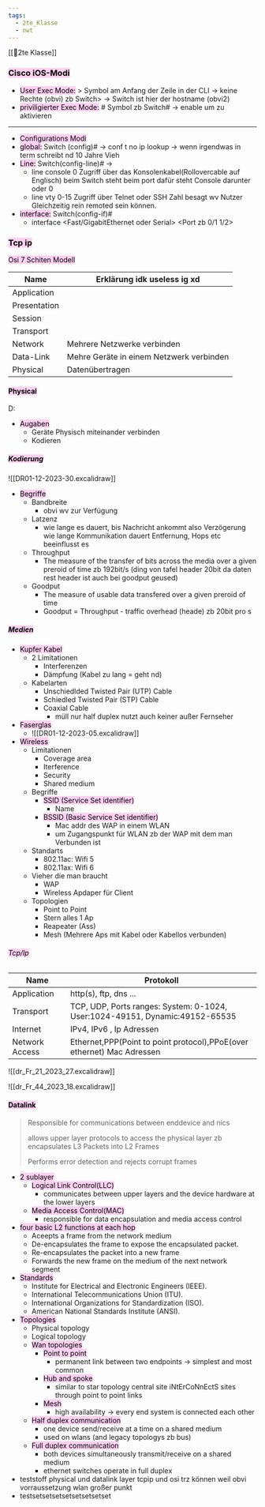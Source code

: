 ```yaml
---
tags:
  - 2te_Klasse
  - nwt
---
```

[[🥲2te Klasse]]

### <mark style="background: #FFB8EBA6;">Cisco iOS-Modi</mark>

- <mark style="background: #FFB8EBA6;">User Exec Mode:</mark> > Symbol am Anfang der Zeile in der CLI → keine Rechte (obvi) zb Switch> → Switch ist hier der hostname (obvi2)
- <mark style="background: #FFB8EBA6;">priviligierter Exec Mode:</mark> # Symbol zb Switch# → enable um zu aktivieren
- ----------- 
- <mark style="background: #FFB8EBA6;">Configurations Modi</mark>
- <mark style="background: #FFB8EBA6;">global:</mark> Switch (config)# → conf t no ip lookup → wenn irgendwas in term schreibt nd 10 Jahre Vieh
- <mark style="background: #FFB8EBA6;">Line:</mark> Switch(config-line)# →
	- line console 0 Zugriff über das Konsolenkabel(Rollovercable auf Englisch) beim Switch steht beim port dafür steht Console darunter oder 0
	- line vty 0-15 Zugriff über Telnet oder SSH Zahl besagt wv Nutzer Gleichzeitig rein remoted sein können.
- <mark style="background: #FFB8EBA6;">interface:</mark> Switch(config-if)#
	- interface <Fast/GigabitEthernet oder Serial> <Port zb 0/1 1/2>


### <mark style="background: #FFB8EBA6;">Tcp ip</mark>

<mark style="background: #FFB8EBA6;">Osi 7 Schiten Modell</mark>

| Name | Erklärung idk useless ig xd |
| ---- | --------- |
|    Application  |           |
| Presentation     |           |
| Session     |           |
|   Transport   |           |
|  Network    |          Mehrere Netzwerke verbinden |
|   Data-Link   |      Mehre Geräte in einem Netzwerk verbinden     |
|   Physical   |  Datenübertragen         |

#### <mark style="background: #FFB8EBA6;">Physical</mark>

D:

- <mark style="background: #FFB8EBA6;">Augaben</mark>
	- Geräte Physisch miteinander verbinden
	- Kodieren

##### <mark style="background: #FFB8EBA6;">Kodierung</mark>

![[DR01-12-2023-30.excalidraw]]
- <mark style="background: #FFB8EBA6;">Begriffe</mark>
	- Bandbreite
		- obvi wv zur Verfügung
	- Latzenz
		- wie lange es dauert, bis Nachricht ankommt also Verzögerung wie lange Kommunikation dauert Entfernung, Hops etc beeinflusst es
	- Throughput
		- The measure of the transfer of bits across the media over a given preroid of time zb 192bit/s (ding von tafel header 20bit da daten rest header ist auch bei goodput geused)
	- Goodput
		- The measure of usable data transfered over a given preroid of time 
		- Goodput = Throughput - traffic overhead (heade) zb 20bit pro s

##### <mark style="background: #FFB8EBA6;">Medien</mark>

- <mark style="background: #FFB8EBA6;">Kupfer Kabel</mark>
	- 2 Limitationen
		- Interferenzen
		- Dämpfung (Kabel zu lang = geht nd)
	- Kabelarten
		- Unschiedlded Twisted Pair (UTP) Cable
		- Schiedled Twisted Pair (STP) Cable
		- Coaxial Cable
			- müll nur half duplex nutzt auch keiner außer Fernseher
- <mark style="background: #FFB8EBA6;">Faserglas</mark>
	- ![[DR01-12-2023-05.excalidraw]]
- <mark style="background: #FFB8EBA6;">Wireless</mark>
	- Limitationen
		- Coverage area
		- Iterference
		- Security
		- Shared medium
	- Begriffe
		- <mark style="background: #FFB8EBA6;">SSID (Service Set identifier)</mark>
			- Name
		- <mark style="background: #FFB8EBA6;">BSSID (Basic Service Set identifier)</mark>
			- Mac addr des WAP in einem WLAN 
			- um Zugangspunkt für WLAN zb der WAP mit dem man Verbunden ist
	- Standarts
		- 802.11ac: Wifi 5
		- 802.11ax: Wifi 6
	- Vieher die man braucht
		- WAP
		- Wireless Apdaper für Client 
	- Topologien
		- Point to Point 
		- Stern alles 1 Ap
		- Reapeater (Ass)
		- Mesh (Mehrere Aps mit Kabel oder Kabellos verbunden)


###### <mark style="background: #FFB8EBA6;">Tcp/Ip</mark>

| Name        | Protokoll |
| ----------- | --------- |
| Application |          http(s), ftp, dns ... |
| Transport   |        TCP, UDP, Ports ranges: System: 0-1024, User:1024-49151, Dynamic:49152-65535    |
| Internet    |  IPv4, IPv6 , Ip Adressen        |
| Network Access            |    Ethernet,PPP(Point to point protocol),PPoE(over ethernet) Mac Adressen       |

![[dr_Fr_21_2023_27.excalidraw]]

![[dr_Fr_44_2023_18.excalidraw]]




#### <mark style="background: #FFB8EBA6;">Datalink</mark>

> Responsible for communications between enddevice and nics
> 
> allows upper layer protocols to access the physical layer zb encapsulates L3 Packets into L2 Frames
> 
> Performs error detection and rejects corrupt frames

- <mark style="background: #FFB8EBA6;">2 sublayer</mark>
	- <mark style="background: #FFB8EBA6;">Logical Link Control(LLC)</mark>
		- communicates between upper layers and the device hardware at the lower layers
	- <mark style="background: #FFB8EBA6;">Media Access Control(MAC)</mark>
		- responsible for data encapsulation and media access control
- <mark style="background: #FFB8EBA6;">four basic L2 functions at each hop</mark>
	- Aceepts a frame from the network medium
	- De-encapsulates the frame to expose the encapsulated packet.
	- Re-encapsulates the packet into a new frame
	- Forwards the new frame on the medium of the next network segment
- <mark style="background: #FFB8EBA6;">Standards</mark>
	- Institute for Electrical and Electronic Engineers (IEEE). 
	- International Telecommunications Union (ITU).
	- International Organizations for Standardization (ISO).
	- American National Standards Institute (ANSI).
- <mark style="background: #FFB8EBA6;">Topologies</mark>
	- Physical topology
	- Logical topology
	- <mark style="background: #FFB8EBA6;">Wan topologies</mark>
		- <mark style="background: #FFB8EBA6;">Point to point</mark>
			- permanent link between two endpoints → simplest and most common
		- <mark style="background: #FFB8EBA6;">Hub and spoke</mark>
			- similar to star topology central site iNtErCoNnEctS sites through point to point links
		- <mark style="background: #FFB8EBA6;">Mesh</mark>
			- high availability → every end system is connected each other
	- <mark style="background: #FFB8EBA6;">Half duplex communication</mark>
		- one device send/receive at a time on a shared medium
		- used on wlans (and legacy topologys zb bus)
	- <mark style="background: #FFB8EBA6;">Full duplex communication</mark>
		- both devices simultaneously transmit/receive on a shared medium
		- ethernet switches operate in full duplex
- teststoff physical und datalink layer tcpip und osi trz können weil obvi vorraussetzung wlan großer punkt
- testsetsetsetsetsetsetsetset